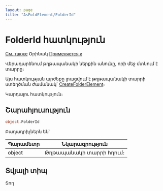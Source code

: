 ```yaml
---
layout: page
title: "AsFoldElement/FolderId"
---
```



# FolderId հատկություն

[См. также](../AsFoldElement.md) Օրինակ [Применяется к](../AsFoldElement.md)

Վերադարձնում թղթապանակի ներքին անունը, որի մեջ մտնում է տարրը։ 

Այս հատկության արժեքը լրացվում է թղթապանակի տարրի ստեղծման ժամանակ` [CreateFolderElement](../Functions/DocumentsCirculation/CreateFolderElement.html)։

Կարդալու հատկություն։

## Շարահյուսություն

``` vb
object.FolderId
```

Բաղադրիչներն են՝

| Պարամետր | Նկարագրություն |
|--|--|
| object | Թղթապանակի տարրի հղում։ |

## Տվյալի տիպ

Տող
